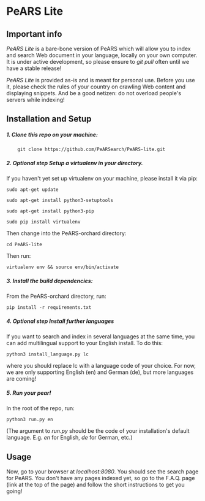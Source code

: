 <!--
SPDX-FileCopyrightText: 2023 PeARS Project, <community@pearsproject.org> 

SPDX-License-Identifier: AGPL-3.0-only
-->

# PeARS Lite


## Important info

*PeARS Lite* is a bare-bone version of PeARS which will allow you to index and search Web document in your language, locally on your own computer. It is under active development, so please ensure to *git pull* often until we have a stable release!

*PeARS Lite* is provided as-is and is meant for personal use. Before you use it, please check the rules of your country on crawling Web content and displaying snippets. And be a good netizen: do not overload people's servers while indexing!


## Installation and Setup


##### 1. Clone this repo on your machine:

```
    git clone https://github.com/PeARSearch/PeARS-lite.git
```

##### 2. **Optional step** Setup a virtualenv in your directory.

If you haven't yet set up virtualenv on your machine, please install it via pip:

    sudo apt-get update

    sudo apt-get install python3-setuptools

    sudo apt-get install python3-pip

    sudo pip install virtualenv

Then change into the PeARS-orchard directory:

    cd PeARS-lite

Then run:

    virtualenv env && source env/bin/activate


##### 3. Install the build dependencies:

From the PeARS-orchard directory, run:

    pip install -r requirements.txt


##### 4. **Optional step** Install further languages


If you want to search and index in several languages at the same time, you can add multilingual support to your English install. To do this:

    python3 install_language.py lc

where you should replace lc with a language code of your choice. For now, we are only supporting English (en) and German (de), but more languages are coming!


##### 5. Run your pear!

In the root of the repo, run:

    python3 run.py en

(The argument to *run.py* should be the code of your installation's default language. E.g. *en* for English, *de* for German, etc.)


## Usage

Now, go to your browser at *localhost:8080*. You should see the search page for PeARS. You don't have any pages indexed yet, so go to the F.A.Q. page (link at the top of the page) and follow the short instructions to get you going!

